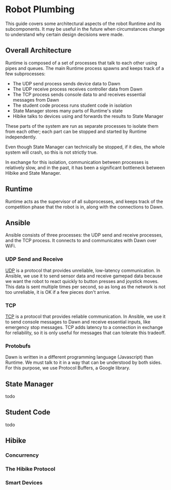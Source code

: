 Robot Plumbing
==============

This guide covers some architectural aspects of the robot Runtime and its
subcomponents. It may be useful in the future when circumstances change
to understand why certain design decisions were made.

Overall Architecture
--------------------

Runtime is composed of a set of processes that talk to each other using
pipes and queues. The main Runtime process spawns and keeps track of
a few subprocesses:

- The UDP send process sends device data to Dawn
- The UDP receive process receives controller data from Dawn
- The TCP process sends console data to and receives essential messages from
  Dawn
- The student code process runs student code in isolation
- State Manager stores many parts of Runtime's state
- Hibike talks to devices using and forwards the results to State Manager

These parts of the system are run as separate processes to isolate them from
each other; each part can be stopped and started by Runtime independently.

<aside>
Even though State Manager can technically be stopped, if it dies, the whole
system will crash, so this is not strictly true.
</aside>

In exchange for this isolation, communication between processes is relatively
slow, and in the past, it has been a significant bottleneck between Hibike
and State Manager.

Runtime
-------

Runtime acts as the supervisor of all subprocesses, and keeps track of the
competition phase that the robot is in, along with the connections to
Dawn.

Ansible
-------

Ansible consists of three processes: the UDP send and receive processes, and the
TCP process. It connects to and communicates with Dawn over WiFi.

### UDP Send and Receive ###

[UDP](https://en.wikipedia.org/wiki/User_Datagram_Protocol) is a protocol
that provides unreliable, low-latency communication. In Ansible, we use it to
send sensor data and receive gamepad data because we want the robot to react quickly
to button presses and joystick moves. This data is sent multiple times per second,
so as long as the network is not too unreliable, it is OK if a few pieces
don't arrive.

### TCP ###
[TCP](https://en.wikipedia.org/wiki/Transmission_Control_Protocol) is a protocol
that provides reliable communication. In Ansible, we use it to send console
messages to Dawn and receive essential inputs, like emergency stop messages.
TCP adds latency to a connection in exchange for reliability, so it is only
useful for messages that can tolerate this tradeoff.

### Protobufs ###
Dawn is written in a different programming language (Javascript) than Runtime.
We must talk to it in a way that can be understood by both sides. For this
purpose, we use Protocol Buffers, a Google library.

State Manager
-------------
todo

Student Code
------------
todo

Hibike
------

### Concurrency ###

### The Hibike Protocol ###

### Smart Devices ###


